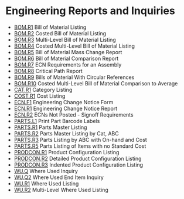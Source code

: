 # Engineering Reports and Inquiries

<PageHeader />

- [BOM.R1](BOM-R1/README.md) Bill of Material Listing
- [BOM.R2](BOM-R2/README.md) Costed Bill of Material Listing
- [BOM.R3](BOM-R3/README.md) Multi-Level Bill of Material Listing
- [BOM.R4](BOM-R4/README.md) Costed Multi-Level Bill of Material Listing
- [BOM.R5](BOM-R5/README.md) Bill of Material Mass Change Report
- [BOM.R6](BOM-R6/README.md) Bill of Material Comparison Report
- [BOM.R7](BOM-R7/README.md) ECN Requirements for an Assembly
- [BOM.R8](BOM-R8/README.md) Critical Path Report
- [BOM.R9](BOM-R9/README.md) Bills of Material With Circular References
- [BOM.R10](BOM-R10/README.md) Costed Multi-Level Bill of Material Comparison to Average
- [CAT.R1](CAT-R1/README.md) Category Listing
- [COST.R1](COST-R1/README.md) Cost Listing
- [ECN.F1](ECN-F1/README.md) Engineering Change Notice Form
- [ECN.R1](ECN-R1/README.md) Engineering Change Notice Report
- [ECN.R2](ECN-R2/README.md) ECNs Not Posted - Signoff Requirements
- [PARTS.L1](PARTS-L1/README.md) Print Part Barcode Labels
- [PARTS.R1](PARTS-R1/README.md) Parts Master Listing
- [PARTS.R2](PARTS-R2/README.md) Parts Master Listing by Cat, ABC
- [PARTS.R3](PARTS-R3/README.md) Parts Listing by ABC with On-hand and Cost
- [PARTS.R5](PARTS-R5/README.md) Parts Listing of Items with no Standard Cost
- [PRODCON.R1](PRODCON-R1/README.md) Product Configuration Listing
- [PRODCON.R2](PRODCON-R2/README.md) Detailed Product Configuration Listing
- [PRODCON.R3](PRODCON-R3/README.md) Indented Product Configuration Listing
- [WU.Q](WU-Q/README.md) Where Used Inquiry
- [WU.Q2](WU-Q2/README.md) Where Used End Item Inquiry
- [WU.R1](WU-R1/README.md) Where Used Listing
- [WU.R2](WU-R2/README.md) Multi-Level Where Used Listing

<badge text= "Version 8.10.57" vertical="middle" />

<PageFooter />
